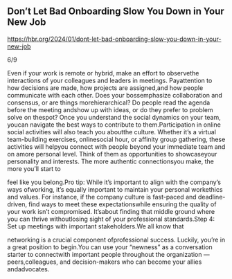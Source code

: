 ## Don’t Let Bad Onboarding Slow You Down in Your New Job

https://hbr.org/2024/01/dont-let-bad-onboarding-slow-you-down-in-your-new-job

6/9

Even if your work is remote or hybrid, make an effort to observethe interactions of your colleagues and leaders in meetings. Payattention to how decisions are made, how projects are assigned,and how people communicate with each other. Does your bossemphasize collaboration and consensus, or are things morehierarchical? Do people read the agenda before the meeting andshow up with ideas, or do they prefer to problem solve on thespot? Once you understand the social dynamics on your team, youcan navigate the best ways to contribute to them.Participation in online social activities will also teach you aboutthe culture. Whether it’s a virtual team-building exercises, onlinesocial hour, or affinity group gathering, these activities will helpyou connect with people beyond your immediate team and on amore personal level. Think of them as opportunities to showcaseyour personality and interests. The more authentic connectionsyou make, the more you’ll start to

feel like you belong.Pro tip: While it’s important to align with the company’s ways ofworking, it’s equally important to maintain your personal workethics and values. For instance, if the company culture is fast-paced and deadline-driven, find ways to meet these expectationswhile ensuring the quality of your work isn’t compromised. It’sabout finding that middle ground where you can thrive withoutlosing sight of your professional standards.Step 4: Set up meetings with important stakeholders.We all know that

networking is a crucial component ofprofessional success. Luckily, you’re in a great position to begin.You can use your “newness” as a conversation starter to connectwith important people throughout the organization — peers,colleagues, and decision-makers who can become your allies andadvocates.